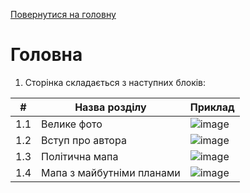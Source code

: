 [Повернутися на головну](https://github.com/scholokov/long-travel-2/blob/main/Requirements/Requirements.md) 

# Головна

1. Сторінка складається з наступних блоків:

| #   | Назва розділу             | Приклад
| --- | ---                       | ---
| 1.1   | Велике фото               | ![image](https://github.com/scholokov/long-travel-2/assets/22824947/b8a8b877-5c57-48cb-815b-dab96861f6cb)
| 1.2   | Вступ про автора          | ![image](https://github.com/scholokov/long-travel-2/assets/22824947/e9ae4520-051b-4893-b5d0-6ca50c4c7cb6)
| 1.3   | Політична мапа            | ![image](https://github.com/scholokov/long-travel-2/assets/22824947/90ff47cd-67a6-4fbc-950e-65beeaefc400)
| 1.4   | Мапа з майбутніми планами | ![image](https://github.com/scholokov/long-travel-2/assets/22824947/e11c480d-768e-453b-a942-b97853cbf2e9)
